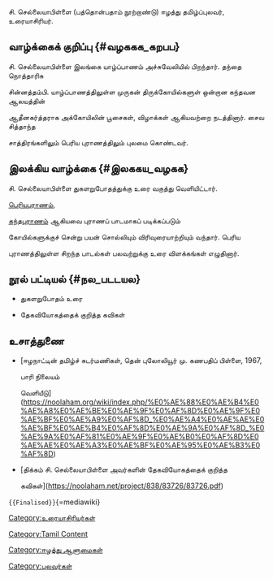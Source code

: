 சி. செல்லையாபிள்ளை (பத்தொன்பதாம் நூற்றாண்டு) ஈழத்து தமிழ்ப்புலவர், உரையாசிரியர்.

## வாழ்க்கைக் குறிப்பு {#வழககக_கறபப}

சி. செல்லையாபிள்ளை இலங்கை யாழ்ப்பாணம் அச்சுவேலியில் பிறந்தார். தந்தை நொத்தாரிசு
சின்னத்தம்பி. யாழ்ப்பாணத்திலுள்ள முருகன் திருக்கோயில்களுள் ஒன்றான கந்தவன ஆலயத்தின்
ஆதீனகர்த்தராக அக்கோயிலின் பூசைகள், விழாக்கள் ஆகியவற்றை நடத்தினார். சைவ சித்தாந்த
சாத்திரங்களிலும் பெரிய புராணத்திலும் புலமை கொண்டவர்.

## இலக்கிய வாழ்க்கை {#இலககய_வழகக}

சி. செல்லையாபிள்ளை துகளறுபோதத்துக்கு உரை வகுத்து வெளியிட்டார்.
[பெரியபுராணம்](பெரிய_புராணம் "wikilink"),
[கந்தபுராணம்](கந்த_புராணம் "wikilink") ஆகியவை புராணப் பாடமாகப் படிக்கப்படும்
கோயில்களுக்குச் சென்று பயன் சொல்லியும் விரிவுரையாற்றியும் வந்தார். பெரிய
புராணத்திலுள்ள சிறந்த பாடல்கள் பலவற்றுக்கு உரை விளக்கங்கள் எழுதினார்.

## நூல் பட்டியல் {#நல_படடயல}

-   துகளறுபோதம் உரை
-   தேகவியோகத்தைக் குறித்த கவிகள்

## உசாத்துணை

-   [ஈழநாட்டின் தமிழ்ச் சுடர்மணிகள், தென் புலோலியூர் மு. கணபதிப் பிள்ளை, 1967,
    பாரி நிலையம்
    வெளியீடு](https://noolaham.org/wiki/index.php/%E0%AE%88%E0%AE%B4%E0%AE%A8%E0%AE%BE%E0%AE%9F%E0%AF%8D%E0%AE%9F%E0%AE%BF%E0%AE%A9%E0%AF%8D_%E0%AE%A4%E0%AE%AE%E0%AE%BF%E0%AE%B4%E0%AF%8D%E0%AE%9A%E0%AF%8D_%E0%AE%9A%E0%AF%81%E0%AE%9F%E0%AE%B0%E0%AF%8D%E0%AE%AE%E0%AE%A3%E0%AE%BF%E0%AE%95%E0%AE%B3%E0%AF%8D)
-   [திக்கம் சி. செல்லையாபிள்ளை அவர்களின் தேகவியோகத்தைக் குறித்த
    கவிகள்](https://noolaham.net/project/838/83726/83726.pdf)

`{{Finalised}}`{=mediawiki}

[Category:உரையாசிரியர்கள்](Category:உரையாசிரியர்கள் "wikilink")
[Category:Tamil Content](Category:Tamil_Content "wikilink")
[Category:ஈழத்து ஆளுமைகள்](Category:ஈழத்து_ஆளுமைகள் "wikilink")
[Category:புலவர்கள்](Category:புலவர்கள் "wikilink")
